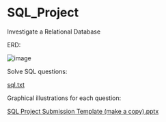 # SQL_Project
Investigate a Relational Database

ERD:

![image](https://github.com/user-attachments/assets/0c7ae62d-1b35-4845-afe1-3c5846e8c1e9)

Solve SQL questions:

[sql.txt](https://github.com/user-attachments/files/19341478/sql.txt)

Graphical illustrations for each question:

[SQL Project Submission Template (make a copy).pptx](https://github.com/user-attachments/files/19341480/SQL.Project.Submission.Template.make.a.copy.pptx)
